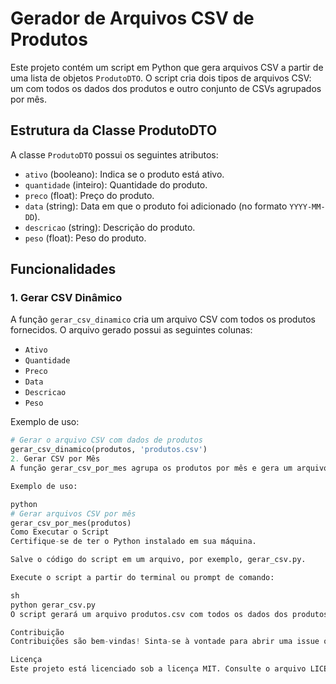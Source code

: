 
# Gerador de Arquivos CSV de Produtos

Este projeto contém um script em Python que gera arquivos CSV a partir de uma lista de objetos `ProdutoDTO`. O script cria dois tipos de arquivos CSV: um com todos os dados dos produtos e outro conjunto de CSVs agrupados por mês.

## Estrutura da Classe ProdutoDTO

A classe `ProdutoDTO` possui os seguintes atributos:

- `ativo` (booleano): Indica se o produto está ativo.
- `quantidade` (inteiro): Quantidade do produto.
- `preco` (float): Preço do produto.
- `data` (string): Data em que o produto foi adicionado (no formato `YYYY-MM-DD`).
- `descricao` (string): Descrição do produto.
- `peso` (float): Peso do produto.

## Funcionalidades

### 1. Gerar CSV Dinâmico

A função `gerar_csv_dinamico` cria um arquivo CSV com todos os produtos fornecidos. O arquivo gerado possui as seguintes colunas:

- `Ativo`
- `Quantidade`
- `Preco`
- `Data`
- `Descricao`
- `Peso`

Exemplo de uso:

```python
# Gerar o arquivo CSV com dados de produtos
gerar_csv_dinamico(produtos, 'produtos.csv')
2. Gerar CSV por Mês
A função gerar_csv_por_mes agrupa os produtos por mês e gera um arquivo CSV separado para cada mês. O nome do arquivo segue o formato produtos_YYYY-MM.csv, onde YYYY é o ano e MM é o mês.

Exemplo de uso:

python
# Gerar arquivos CSV por mês
gerar_csv_por_mes(produtos)
Como Executar o Script
Certifique-se de ter o Python instalado em sua máquina.

Salve o código do script em um arquivo, por exemplo, gerar_csv.py.

Execute o script a partir do terminal ou prompt de comando:

sh
python gerar_csv.py
O script gerará um arquivo produtos.csv com todos os dados dos produtos e arquivos separados para cada mês (por exemplo, produtos_2024-12.csv).

Contribuição
Contribuições são bem-vindas! Sinta-se à vontade para abrir uma issue ou enviar um pull request com melhorias.

Licença
Este projeto está licenciado sob a licença MIT. Consulte o arquivo LICENSE para obter mais informações.

